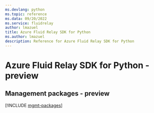 ```yaml
---
ms.devlang: python
ms.topic: reference
ms.data: 09/20/2022
ms.service: fluidrelay
author: lmazuel
title: Azure Fluid Relay SDK for Python
ms.author: lmazuel
description: Reference for Azure Fluid Relay SDK for Python
---
```

# Azure Fluid Relay SDK for Python - preview

## Management packages - preview
[!INCLUDE [mgmt-packages](fluid-relay-mgmt-index.md)]